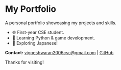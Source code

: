 # My Portfolio  

A personal portfolio showcasing my projects and skills.  
- 🌐 First-year CSE student.  
- 🐍 Learning Python & game development.  
- 🌸 Exploring Japanese!  

**Contact:** vigneshwaran2006csc@gmail.com | [GitHub](https://github.com/Vigneshwaran-cse)  

Thanks for visiting!
